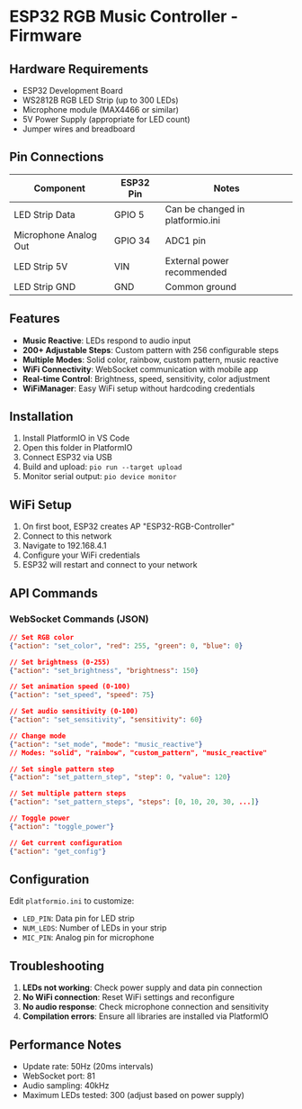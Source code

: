 # ESP32 RGB Music Controller - Firmware

## Hardware Requirements

- ESP32 Development Board
- WS2812B RGB LED Strip (up to 300 LEDs)
- Microphone module (MAX4466 or similar)
- 5V Power Supply (appropriate for LED count)
- Jumper wires and breadboard

## Pin Connections

| Component | ESP32 Pin | Notes |
|-----------|-----------|-------|
| LED Strip Data | GPIO 5 | Can be changed in platformio.ini |
| Microphone Analog Out | GPIO 34 | ADC1 pin |
| LED Strip 5V | VIN | External power recommended |
| LED Strip GND | GND | Common ground |

## Features

- **Music Reactive**: LEDs respond to audio input
- **200+ Adjustable Steps**: Custom pattern with 256 configurable steps
- **Multiple Modes**: Solid color, rainbow, custom pattern, music reactive
- **WiFi Connectivity**: WebSocket communication with mobile app
- **Real-time Control**: Brightness, speed, sensitivity, color adjustment
- **WiFiManager**: Easy WiFi setup without hardcoding credentials

## Installation

1. Install PlatformIO in VS Code
2. Open this folder in PlatformIO
3. Connect ESP32 via USB
4. Build and upload: `pio run --target upload`
5. Monitor serial output: `pio device monitor`

## WiFi Setup

1. On first boot, ESP32 creates AP "ESP32-RGB-Controller"
2. Connect to this network
3. Navigate to 192.168.4.1
4. Configure your WiFi credentials
5. ESP32 will restart and connect to your network

## API Commands

### WebSocket Commands (JSON)

```json
// Set RGB color
{"action": "set_color", "red": 255, "green": 0, "blue": 0}

// Set brightness (0-255)
{"action": "set_brightness", "brightness": 150}

// Set animation speed (0-100)
{"action": "set_speed", "speed": 75}

// Set audio sensitivity (0-100)
{"action": "set_sensitivity", "sensitivity": 60}

// Change mode
{"action": "set_mode", "mode": "music_reactive"}
// Modes: "solid", "rainbow", "custom_pattern", "music_reactive"

// Set single pattern step
{"action": "set_pattern_step", "step": 0, "value": 120}

// Set multiple pattern steps
{"action": "set_pattern_steps", "steps": [0, 10, 20, 30, ...]}

// Toggle power
{"action": "toggle_power"}

// Get current configuration
{"action": "get_config"}
```

## Configuration

Edit `platformio.ini` to customize:
- `LED_PIN`: Data pin for LED strip
- `NUM_LEDS`: Number of LEDs in your strip
- `MIC_PIN`: Analog pin for microphone

## Troubleshooting

1. **LEDs not working**: Check power supply and data pin connection
2. **No WiFi connection**: Reset WiFi settings and reconfigure
3. **No audio response**: Check microphone connection and sensitivity
4. **Compilation errors**: Ensure all libraries are installed via PlatformIO

## Performance Notes

- Update rate: 50Hz (20ms intervals)
- WebSocket port: 81
- Audio sampling: 40kHz
- Maximum LEDs tested: 300 (adjust based on power supply)